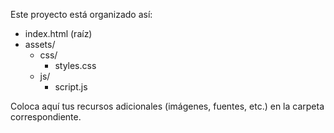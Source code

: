 Este proyecto está organizado así:

- index.html (raíz)
- assets/
    - css/
        - styles.css
    - js/
        - script.js

Coloca aquí tus recursos adicionales (imágenes, fuentes, etc.) en la carpeta correspondiente.
